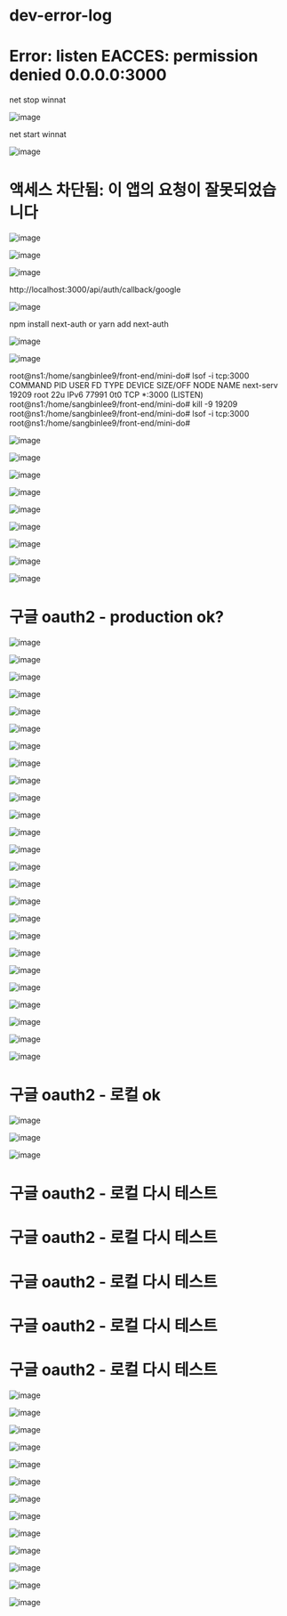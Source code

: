 # dev-error-log






# Error: listen EACCES: permission denied 0.0.0.0:3000







  
  net stop winnat
  
  
  ![image](https://github.com/sangbinlee/dev-error-log/assets/4024414/605ae7bb-e5f0-45df-996b-6243967bc653)
  
  
  
  
  
  
  
  net start winnat
  
  
  
  
  
  ![image](https://github.com/sangbinlee/dev-error-log/assets/4024414/12b5ea22-ee39-4279-a92d-bb1e7f5656ae)
  
  
  
# 액세스 차단됨: 이 앱의 요청이 잘못되었습니다  
  
  ![image](https://github.com/sangbinlee/dev-error-log/assets/4024414/1116ad97-fb2c-481e-9eed-fb287bca1cb1)



![image](https://github.com/sangbinlee/dev-error-log/assets/4024414/1709a084-fdef-49c6-9701-0021b0c4f6a6)



![image](https://github.com/sangbinlee/dev-error-log/assets/4024414/e60cd4a7-0b68-4687-b4f0-02fdbd66a0cd)





http://localhost:3000/api/auth/callback/google


![image](https://github.com/sangbinlee/dev-error-log/assets/4024414/1ceec33e-aef0-430f-a7ba-166d83608d09)


npm install next-auth
or
yarn add next-auth








![image](https://github.com/sangbinlee/dev-error-log/assets/4024414/c4f84864-10e9-4ce6-b7dd-2571794e8e7f)









![image](https://github.com/sangbinlee/dev-error-log/assets/4024414/10f7ce48-3e14-425d-ad70-bbff1e09b1e7)




root@ns1:/home/sangbinlee9/front-end/mini-do# lsof -i tcp:3000
COMMAND     PID USER   FD   TYPE DEVICE SIZE/OFF NODE NAME
next-serv 19209 root   22u  IPv6  77991      0t0  TCP *:3000 (LISTEN)
root@ns1:/home/sangbinlee9/front-end/mini-do# kill -9 19209
root@ns1:/home/sangbinlee9/front-end/mini-do# lsof -i tcp:3000
root@ns1:/home/sangbinlee9/front-end/mini-do#






![image](https://github.com/sangbinlee/dev-error-log/assets/4024414/6f68f16a-4971-4f8b-a214-0f1f5c5d7b00)

![image](https://github.com/sangbinlee/dev-error-log/assets/4024414/a5889f51-36a9-4d1d-a1f6-b5b53315223f)




![image](https://github.com/sangbinlee/dev-error-log/assets/4024414/28be298a-7594-435a-a0b8-30631b0f5266)



![image](https://github.com/sangbinlee/dev-error-log/assets/4024414/760557cc-8f97-4580-8120-1e38f1961a1f)






![image](https://github.com/sangbinlee/dev-error-log/assets/4024414/f5c70522-f686-4bc4-96f9-44ad403ac6e3)






![image](https://github.com/sangbinlee/dev-error-log/assets/4024414/b80bb64c-6b04-4762-a63a-75488da75abb)



![image](https://github.com/sangbinlee/dev-error-log/assets/4024414/ca83eb44-c999-41b8-bb25-6554f1dc0f64)




![image](https://github.com/sangbinlee/dev-error-log/assets/4024414/35149fdb-6a66-49cf-9330-cf5fcd019cbc)


![image](https://github.com/sangbinlee/dev-error-log/assets/4024414/895928b7-0a2e-4dfb-9080-d76b2d4e0888)














# 구글 oauth2 - production ok?


![image](https://github.com/sangbinlee/dev-error-log/assets/4024414/8485f2fb-b200-44de-834a-3627a7c64eed)



![image](https://github.com/sangbinlee/dev-error-log/assets/4024414/705f5723-0ddb-43cd-bd2e-4573f23aa433)




![image](https://github.com/sangbinlee/dev-error-log/assets/4024414/0bdbc9fa-fe14-499f-a5f4-a9e69bc540e9)




![image](https://github.com/sangbinlee/dev-error-log/assets/4024414/6343ffd4-7b46-434b-80c5-976bfa04442b)




![image](https://github.com/sangbinlee/dev-error-log/assets/4024414/2ce1f9a3-0e81-4941-a5f8-cfcc409c13c5)



![image](https://github.com/sangbinlee/dev-error-log/assets/4024414/4563fedd-c471-491e-ae1f-9f7f293902c7)


![image](https://github.com/sangbinlee/dev-error-log/assets/4024414/76e176fa-62af-45dd-b26b-11f3f2817d90)



![image](https://github.com/sangbinlee/dev-error-log/assets/4024414/ebced283-f341-4946-803d-163eb41a5e2c)



![image](https://github.com/sangbinlee/dev-error-log/assets/4024414/18284a3f-c657-4f53-bf8b-7ad00fadee2e)

![image](https://github.com/sangbinlee/dev-error-log/assets/4024414/8395c0f2-c5aa-4856-93a5-82476fd812f4)



![image](https://github.com/sangbinlee/dev-error-log/assets/4024414/7f64ce14-2ed9-471f-8005-1b692d9a8728)


![image](https://github.com/sangbinlee/dev-error-log/assets/4024414/b40793ea-41df-4aed-b516-0787f05520a0)



![image](https://github.com/sangbinlee/dev-error-log/assets/4024414/d84f8867-92c0-4326-9380-48d1947dcdc7)


![image](https://github.com/sangbinlee/dev-error-log/assets/4024414/c857e025-47f3-474b-998d-08eb3fb801c8)



![image](https://github.com/sangbinlee/dev-error-log/assets/4024414/2310c603-a54d-404c-a9a5-3ffa441cba8d)


![image](https://github.com/sangbinlee/dev-error-log/assets/4024414/179d4f17-d7b0-4bb2-a344-b98d79f0204a)



![image](https://github.com/sangbinlee/dev-error-log/assets/4024414/25deecf4-ed8d-417b-a61d-5bbb966043ab)


![image](https://github.com/sangbinlee/dev-error-log/assets/4024414/71d6a836-a05b-4713-b1c6-925d0576ffdf)



![image](https://github.com/sangbinlee/dev-error-log/assets/4024414/c240a55c-a07a-4426-bde0-f2b6a1f97658)



![image](https://github.com/sangbinlee/dev-error-log/assets/4024414/1a2e37bc-6d7b-4019-8dc0-1910e37e9d0a)



![image](https://github.com/sangbinlee/dev-error-log/assets/4024414/ce288d81-f2ae-49ae-95c7-b2b008a9c88e)



![image](https://github.com/sangbinlee/dev-error-log/assets/4024414/bb7507f4-e10c-4e4e-b0bc-4500d43f4a3d)



![image](https://github.com/sangbinlee/dev-error-log/assets/4024414/954e46be-1510-4756-882b-b0fb495b331f)


![image](https://github.com/sangbinlee/dev-error-log/assets/4024414/1a71b9d6-e09e-46ec-bde7-0b1f4e3df4f1)


![image](https://github.com/sangbinlee/dev-error-log/assets/4024414/8e7ea8bf-fdb9-4322-b6b4-603ff7cee004)














# 구글 oauth2 - 로컬 ok


![image](https://github.com/sangbinlee/dev-error-log/assets/4024414/f149440b-4dc7-4bbd-94dc-a63fdfb067eb)



![image](https://github.com/sangbinlee/dev-error-log/assets/4024414/b9338a80-3689-4e80-a135-9cf56b081828)




![image](https://github.com/sangbinlee/dev-error-log/assets/4024414/b5fc4013-613b-4385-b6f4-259d9986a75b)







# 구글 oauth2 - 로컬 다시 테스트 

# 구글 oauth2 - 로컬 다시 테스트 

# 구글 oauth2 - 로컬 다시 테스트 

# 구글 oauth2 - 로컬 다시 테스트 

# 구글 oauth2 - 로컬 다시 테스트 

![image](https://github.com/sangbinlee/dev-error-log/assets/4024414/12137376-5d37-474d-9b46-ec43ec8a12e8)




![image](https://github.com/sangbinlee/dev-error-log/assets/4024414/ad3329cc-82b7-4e4d-8b33-89a3da60a045)




![image](https://github.com/sangbinlee/dev-error-log/assets/4024414/e9f05a3a-9d23-41ea-9438-bc8f178620b5)




![image](https://github.com/sangbinlee/dev-error-log/assets/4024414/06b165a9-9824-4253-a671-bd53fcf9d927)



![image](https://github.com/sangbinlee/dev-error-log/assets/4024414/be84e452-53be-49cd-90ca-55f4964f7230)




![image](https://github.com/sangbinlee/dev-error-log/assets/4024414/6d4379c8-357b-43db-b51c-8db0e3cd3c57)



![image](https://github.com/sangbinlee/dev-error-log/assets/4024414/e29a6f99-8c6c-46ad-b6c6-5f5cdcf7d409)


![image](https://github.com/sangbinlee/dev-error-log/assets/4024414/d9e313a5-115d-464a-b941-07053677d900)



![image](https://github.com/sangbinlee/dev-error-log/assets/4024414/9408d5ea-c907-4da7-8308-22bc4b64d240)


![image](https://github.com/sangbinlee/dev-error-log/assets/4024414/2d7c26c2-927a-44cd-93bd-beaa16a06dd5)



![image](https://github.com/sangbinlee/dev-error-log/assets/4024414/9999d862-8506-4fd5-a4db-eb26a1edb3f4)


![image](https://github.com/sangbinlee/dev-error-log/assets/4024414/eb3972c2-5196-48c7-98b8-6f5f8dc25b00)




![image](https://github.com/sangbinlee/dev-error-log/assets/4024414/6c339046-8753-4a79-9f70-77f704aa3793)








